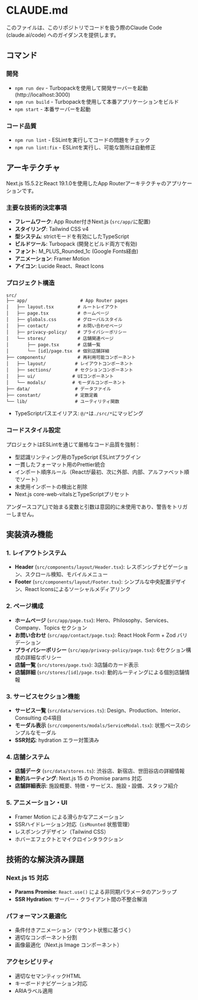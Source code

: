 # CLAUDE.md

このファイルは、このリポジトリでコードを扱う際のClaude Code (claude.ai/code) へのガイダンスを提供します。

## コマンド

### 開発
- `npm run dev` - Turbopackを使用して開発サーバーを起動 (http://localhost:3000)
- `npm run build` - Turbopackを使用して本番アプリケーションをビルド
- `npm start` - 本番サーバーを起動

### コード品質
- `npm run lint` - ESLintを実行してコードの問題をチェック
- `npm run lint:fix` - ESLintを実行し、可能な箇所は自動修正

## アーキテクチャ

Next.js 15.5.2とReact 19.1.0を使用したApp Routerアーキテクチャのアプリケーションです。

### 主要な技術的決定事項
- **フレームワーク**: App Router付きNext.js (`src/app/`に配置)
- **スタイリング**: Tailwind CSS v4
- **型システム**: strictモードを有効にしたTypeScript
- **ビルドツール**: Turbopack (開発とビルド両方で有効)
- **フォント**: M_PLUS_Rounded_1c (Google Fonts経由)
- **アニメーション**: Framer Motion
- **アイコン**: Lucide React、React Icons

### プロジェクト構造
```
src/
├── app/                    # App Router pages
│   ├── layout.tsx         # ルートレイアウト
│   ├── page.tsx           # ホームページ
│   ├── globals.css        # グローバルスタイル
│   ├── contact/           # お問い合わせページ
│   ├── privacy-policy/    # プライバシーポリシー
│   └── stores/            # 店舗関連ページ
│       ├── page.tsx       # 店舗一覧
│       └── [id]/page.tsx  # 個別店舗詳細
├── components/            # 再利用可能コンポーネント
│   ├── layout/           # レイアウトコンポーネント
│   ├── sections/         # セクションコンポーネント
│   ├── ui/              # UIコンポーネント
│   └── modals/          # モーダルコンポーネント
├── data/                 # データファイル
├── constant/             # 定数定義
└── lib/                  # ユーティリティ関数
```

- TypeScriptパスエイリアス: `@/*`は`./src/*`にマッピング

### コードスタイル設定
プロジェクトはESLintを通じて厳格なコード品質を強制：
- 型認識リンティング用のTypeScript ESLintプラグイン
- 一貫したフォーマット用のPrettier統合
- インポート順序ルール（Reactが最初、次に外部、内部、アルファベット順でソート）
- 未使用インポートの検出と削除
- Next.js core-web-vitalsとTypeScriptプリセット

アンダースコア(_)で始まる変数と引数は意図的に未使用であり、警告をトリガーしません。

## 実装済み機能

### 1. レイアウトシステム
- **Header** (`src/components/layout/Header.tsx`): レスポンシブナビゲーション、スクロール検知、モバイルメニュー
- **Footer** (`src/components/layout/Footer.tsx`): シンプルな中央配置デザイン、React Iconsによるソーシャルメディアリンク

### 2. ページ構成
- **ホームページ** (`src/app/page.tsx`): Hero、Philosophy、Services、Company、Topics セクション
- **お問い合わせ** (`src/app/contact/page.tsx`): React Hook Form + Zod バリデーション
- **プライバシーポリシー** (`src/app/privacy-policy/page.tsx`): 6セクション構成の詳細なポリシー
- **店舗一覧** (`src/stores/page.tsx`): 3店舗のカード表示
- **店舗詳細** (`src/stores/[id]/page.tsx`): 動的ルーティングによる個別店舗情報

### 3. サービスセクション機能
- **サービス一覧** (`src/data/services.ts`): Design、Production、Interior、Consulting の4項目
- **モーダル表示** (`src/components/modals/ServiceModal.tsx`): 状態ベースのシンプルなモーダル
- **SSR対応**: hydration エラー対策済み

### 4. 店舗システム
- **店舗データ** (`src/data/stores.ts`): 渋谷店、新宿店、世田谷店の詳細情報
- **動的ルーティング**: Next.js 15 の Promise params 対応
- **店舗詳細表示**: 施設概要、特徴・サービス、施設・設備、スタッフ紹介

### 5. アニメーション・UI
- Framer Motion による滑らかなアニメーション
- SSRハイドレーション対応（`isMounted` 状態管理）
- レスポンシブデザイン（Tailwind CSS）
- ホバーエフェクトとマイクロインタラクション

## 技術的な解決済み課題

### Next.js 15 対応
- **Params Promise**: `React.use()` による非同期パラメータのアンラップ
- **SSR Hydration**: サーバー・クライアント間の不整合解消

### パフォーマンス最適化
- 条件付きアニメーション（マウント状態に基づく）
- 適切なコンポーネント分割
- 画像最適化（Next.js Image コンポーネント）

### アクセシビリティ
- 適切なセマンティックHTML
- キーボードナビゲーション対応
- ARIAラベル適用